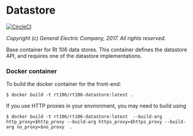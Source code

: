 # Datastore

[![CircleCI](https://circleci.com/gh/rt106/rt106-datastore.svg?style=svg)](https://circleci.com/gh/rt106/rt106-datastore)

_Copyright (c) General Electric Company, 2017.  All rights reserved._


Base container for Rt 106 data stores.  This container defines the datastore API, and requires one of the datastore implementations.

### Docker container

To build the docker container for the front-end:

    $ docker build -t rt106/rt106-datastore:latest .

If you use HTTP proxies in your environment, you may need to build using

    $ docker build -t rt106/rt106-datastore:latest  --build-arg http_proxy=$http_proxy --build-arg https_proxy=$https_proxy --build-arg no_proxy=$no_proxy  .
